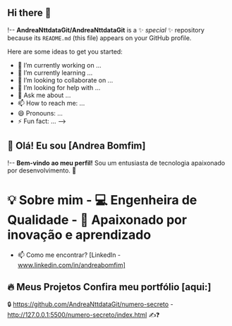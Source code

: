 ## Hi there 👋

!--
**AndreaNttdataGit/AndreaNttdataGit** is a ✨ _special_ ✨ repository because its `README.md` (this file) appears on your GitHub profile.

Here are some ideas to get you started:

- 🔭 I’m currently working on ...
- 🌱 I’m currently learning ...
- 👯 I’m looking to collaborate on ...
- 🤔 I’m looking for help with ...
- 💬 Ask me about ...
- 📫 How to reach me: ...
- 😄 Pronouns: ...
- ⚡ Fun fact: ...
-->

## 👋 Olá! Eu sou [Andrea Bomfim] 
 
!--
**Bem-vindo ao meu perfil!** Sou um entusiasta de tecnologia apaixonado por desenvolvimento. 🚀  

# 💡 Sobre mim  - 💻 Engenheira de Qualidade  - 🎯 Apaixonado por inovação e aprendizado
- 📫 Como me encontrar? [LinkedIn - www.linkedin.com/in/andreabomfim]
## 🔥 Meus Projetos   Confira meu portfólio [aqui:]
🔒 https://github.com/AndreaNttdataGit/numero-secreto - http://127.0.0.1:5500/numero-secreto/index.html ✍️❓
